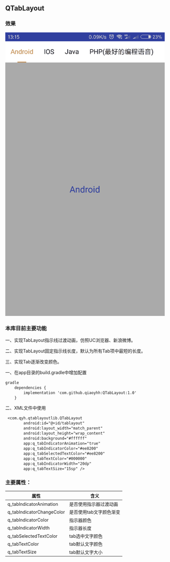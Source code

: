 ## QTabLayout

### 效果

![](https://github.com/qiaoyhh/QTabLayout/blob/master/app/src/main/res/mipmap-xxhdpi/qtabtayout.gif)

### 本库目前主要功能

一、实现TabLayout指示线过渡动画，仿照UC浏览器、新浪微博。

二、实现TabLayout固定指示线长度，默认为所有Tab项中最短的长度。

三、实现Tab逐渐改变颜色。

一、在app目录的build.gradle中增加配置

```
gradle
    dependencies {
        implementation 'com.github.qiaoyhh:QTabLayout:1.0'
    }
```


二、XML文件中使用
```
 <com.qyh.qtablayoutlib.QTabLayout
        android:id="@+id/tablayout"
        android:layout_width="match_parent"
        android:layout_height="wrap_content"
        android:background="#ffffff"
        app:q_tabIndicatorAnimation="true"
        app:q_tabIndicatorColor="#ee8200"
        app:q_tabSelectedTextColor="#ee8200"
        app:q_tabTextColor="#000000"
        app:q_tabIndicatorWidth="20dp"
        app:q_tabTextSize="15sp" />
```

### 主要属性：

| 属性                  | 含义                              | 
| ------------------------------| ------------------------| 
| q_tabIndicatorAnimation       | 是否使用指示器过渡动画	      | 
| q_tabIndicatorChangeColor     | 是否使用tab文字颜色渐变     |  
| q_tabIndicatorColor           | 指示器颜色                |  
| q_tabIndicatorWidth           | 指示器长度                |  
| q_tabSelectedTextColor        | tab选中文字颜色	          | 
| q_tabTextColor                | tab默认文字颜色           | 
| q_tabTextSize                 | tab默认文字大小           | 
 



